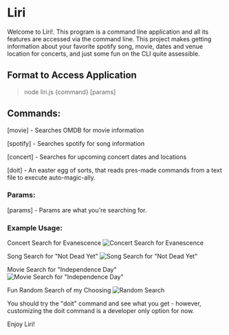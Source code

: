 # Liri
Welcome to Liri!. 
This program is a command line application and all its features 
are accessed via the command line. This project makes getting information
about your favorite spotify song, movie, dates and venue location for concerts,
and just some fun on the CLI quite assessible.

## Format to Access Application
> node liri.js {command} [params]

## Commands:
  [movie]       - Searches OMDB for movie information
  
  [spotify]     - Searches spotify for song information
  
  [concert]     - Searches for upcoming concert dates and locations
  
  [doit]        - An easter egg of sorts, that reads pres-made commands from a text file to execute auto-magic-ally.
  
### Params:
  [params]      - Params are what you're searching for. 
  
### Example Usage:
Concert Search for Evanescence
![Concert Search for Evanescence](https://i.gyazo.com/356b666ee20c0c39d8238a48dc144bb3.png)

Song Search for "Not Dead Yet"
![Song Search for "Not Dead Yet"](https://i.gyazo.com/f0fda505757cdb032863f7aa8fdc6b6c.png)

Movie Search for "Independence Day"
![Movie Search for "Independence Day"](https://i.gyazo.com/60daf8c5912d7f782bf90cda0415ef2e.png)

Fun Random Search of my Choosing
![Random Search](https://i.gyazo.com/d112102524ab326d624daddd3991f835.png)

You should try the "doit" command and see what you get - however, customizing the doit command is a developer only option for now.

Enjoy Liri!
